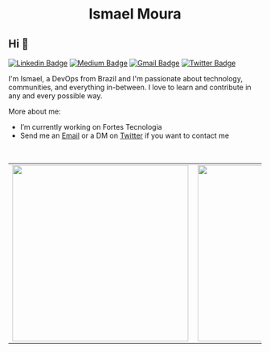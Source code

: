 <!--
<img src="https://github.com/itsmael/itsmael/blob/main/images/itsmaell.png?raw=true">
-->
<center>
<h1> Ismael Moura </h1>
</center>  

## Hi 👋

[![Linkedin Badge](https://img.shields.io/badge/-LinkedIn-blue?style=flat-square&logo=Linkedin&logoColor=white&link=https://www.linkedin.com/in/ismael-moura/)](https://www.linkedin.com/in/ismael-moura/)
[![Medium Badge](https://img.shields.io/badge/-Medium-000?style=flat-square&logo=Medium&logoColor=white&&link=https://medium.com/3lnx)](https://medium.com/3lnx)
[![Gmail Badge](https://img.shields.io/badge/-Gmail-c14438?style=flat-square&logo=Gmail&logoColor=white&link=mailto:anajuliabit@gmail.com)](mailto:ismour.ol@gmail.com)
[![Twitter Badge](https://img.shields.io/badge/-Twitter-1DA1F2?style=flat-square&logo=twitter&logoColor=white&link=https://www.twitter.com/itsmaell)](https://www.twitter.com/itsmaell)

I'm Ismael, a DevOps from Brazil and I'm passionate about technology, communities, and everything in-between. I love to learn and contribute in any and every possible way.

More about me:
-  I’m currently working on Fortes Tecnologia
- Send me an [Email](mailto:ismour.ol@gmail.com.br) or a DM on [Twitter](https://www.twitter.com/itsmaell) if you want to contact me 
<br/>
<table>
    <tr>
        <td><img width="350px" align="left" src="https://github-readme-stats.vercel.app/api/top-langs/?username=itsmael&hide=html&layout=compact&theme=buefy" /></td>
        <td><img width="350px" align="left" src="https://github-readme-stats.vercel.app/api?username=itsmael&theme=buefy"/></td>
    </tr>   
</table>

<!--
**itsmael/itsmael** is a ✨ _special_ ✨ repository because its `README.md` (this file) appears on your GitHub profile.

Here are some ideas to get you started:

- 👯 I’m looking to collaborate on ...
- 🤔 I’m looking for help with ...
- 💬 Ask me about ...
- 📫 How to reach me: ...
- 😄 Pronouns: ...
- ⚡ Fun fact: ...
-->




